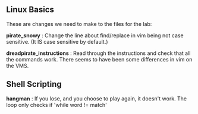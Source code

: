 
## Linux Basics
These are changes we need to make to the files for the lab:

  **pirate_snowy**
  : Change the line about find/replace in vim being not case sensitive. (It IS case sensitive by default.)
  
  **dreadpirate_instructions**
  : Read through the instructions and check that all the commands work. There seems to have been some differences in vim on the VMS.
  
  ## Shell Scripting
  **hangman**
  : If you lose, and you choose to play again, it doesn't work. The loop only checks if 'while word != match'
